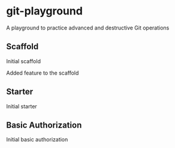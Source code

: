 # git-playground
A playground to practice advanced and destructive Git operations

## Scaffold

Initial scaffold

Added feature to the scaffold

## Starter

Initial starter

## Basic Authorization

Initial basic authorization
